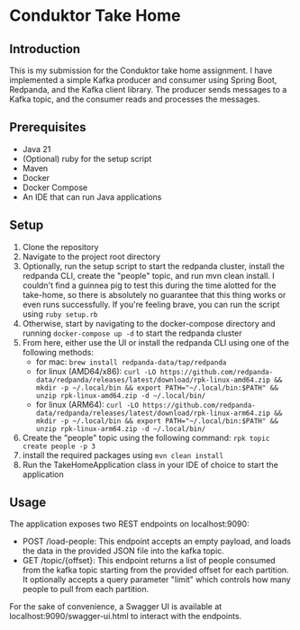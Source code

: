 # Conduktor Take Home

## Introduction
This is my submission for the Conduktor take home assignment. I have implemented a simple Kafka producer and consumer using Spring Boot, Redpanda, and the Kafka client library. The producer sends messages to a Kafka topic, and the consumer reads and processes the messages.

## Prerequisites
- Java 21
- (Optional) ruby for the setup script
- Maven
- Docker
- Docker Compose
- An IDE that can run Java applications

## Setup
1. Clone the repository
2. Navigate to the project root directory
3. Optionally, run the setup script to start the redpanda cluster, install the redpanda CLI, create the "people" topic, and run mvn clean install. I couldn't find a guinnea pig to test this during the time alotted for the take-home, so there is absolutely no guarantee that this thing works or even runs successfully. If you're feeling brave, you can run the script using `ruby setup.rb`
4. Otherwise, start by navigating to the docker-compose directory and running `docker-compose up -d` to start the redpanda cluster
5. From here, either use the UI or install the redpanda CLI using one of the following methods:
    - for mac: `brew install redpanda-data/tap/redpanda`
    - for linux (AMD64/x86): `curl -LO https://github.com/redpanda-data/redpanda/releases/latest/download/rpk-linux-amd64.zip &&
      mkdir -p ~/.local/bin &&
      export PATH="~/.local/bin:$PATH" &&
      unzip rpk-linux-amd64.zip -d ~/.local/bin/`
    - for linux (ARM64): `curl -LO https://github.com/redpanda-data/redpanda/releases/latest/download/rpk-linux-arm64.zip &&
      mkdir -p ~/.local/bin &&
      export PATH="~/.local/bin:$PATH" &&
      unzip rpk-linux-arm64.zip -d ~/.local/bin/`
6. Create the "people" topic using the following command: `rpk topic create people -p 3`
7. install the required packages using `mvn clean install`
8. Run the TakeHomeApplication class in your IDE of choice to start the application

## Usage
The application exposes two REST endpoints on localhost:9090:
- POST /load-people: This endpoint accepts an empty payload, and loads the data in the provided JSON file into the kafka topic.
- GET /topic/{offset}: This endpoint returns a list of people consumed from the kafka topic starting from the provided offset for each partition. It optionally accepts a query parameter "limit" which controls how many people to pull from each partition.

For the sake of convenience, a Swagger UI is available at localhost:9090/swagger-ui.html to interact with the endpoints.